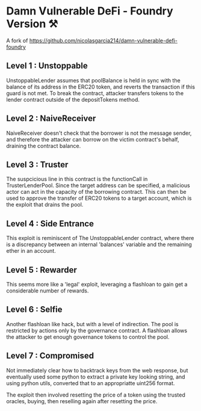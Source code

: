 # Damn Vulnerable DeFi - Foundry Version ⚒️

A fork of https://github.com/nicolasgarcia214/damn-vulnerable-defi-foundry


## Level 1 : Unstoppable

UnstoppableLender assumes that poolBalance is held in sync with the balance of its address in the ERC20 token, and 
reverts the transaction if this guard is not met. To break the contract, attacker transfers tokens to the lender 
contract outside of the depositTokens method.

## Level 2 : NaiveReceiver

NaiveReceiver doesn't check that the borrower is not the message sender, and therefore the attacker can borrow on the 
victim contract's behalf, draining the contract balance.


## Level 3 : Truster

The suspcicious line in this contract is the functionCall in TrusterLenderPool. Since the target address can be 
specified, a malicious actor can act in the capacity of the borrowing contract. This can then be used to approve the 
transfer of ERC20 tokens to a target account, which is the exploit that drains the pool.

## Level 4 : Side Entrance

This exploit is reminiscent of The UnstoppableLender contract, where there is a discrepancy between an internal 
'balances' variable and the remaining ether in an account.

## Level 5 : Rewarder

This seems more like a 'legal' exploit, leveraging a flashloan to gain get a considerable number of rewards.

## Level 6 : Selfie

Another flashloan like hack, but with a level of indirection. The pool is restricted by actions only by the governance 
contract. A flashloan allows the attacker to get enough governance tokens to control the pool.

## Level 7 : Compromised

Not immediately clear how to backtrack keys from the web response, but eventually used some python to extract a private 
key looking string, and using python utils, converted that to an appropriatte uint256 format.

The exploit then involved resetting the price of a token using the trusted oracles, buying, then reselling again after 
resetting the price.




